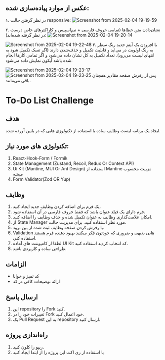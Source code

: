 ## عکس از موارد پیاده‌سازی شده:


۱. در نظر گرفتن حالت responsive:
![Screenshot from 2025-02-04 19-19-59](https://github.com/user-attachments/assets/e8ae3d71-1f24-4648-b1a9-1f4a0d037c28)

۲. نشان‌دادن متن خظاها (تمامی حروف فارسی +‌ نیم‌اسپیس و کاراکترهای خاص درست در نظر گرفته شده‌اند):
![Screenshot from 2025-02-04 19-20-14](https://github.com/user-attachments/assets/84f3b424-2f70-4956-b1ca-89196b0cb64b)

![Screenshot from 2025-02-04 19-22-48](https://github.com/user-attachments/assets/0278449d-c30a-4878-a1a8-aaf6d49868c2)
۳. با افزودن یک آیتم جدید رنگ سطر به رنگ اولویت در می‌اید و قابلیت تکمیل و حذف‌شدن دارند (اگر تسک تکمیل شود به انتهای لیست می‌رود). تعداد تکمیل به کل نشان‌ داده می‌شود و اگر تمامی کارها انجام شده باشد آیکون نمایش داده می‌شود:

![Screenshot from 2025-02-04 19-23-17](https://github.com/user-attachments/assets/e86831a6-9a48-432b-ac20-074e3ecc627d)
![Screenshot from 2025-02-04 19-23-25](https://github.com/user-attachments/assets/f793859f-f1d0-4a9d-a1b4-3a83898f05c9)
پس از رفرش صفحه مقادیر همچنان باقی می‌مانند.
# To-Do List Challenge

## هدف

ایجاد یک برنامه لیست وظایف ساده با استفاده از تکنولوژی هایی که در پایین آورده شده.

## تکنولوژی های مورد نیاز:

1. React-Hook-Form / Formik
2. State Management (Zustand, Recoil, Redux Or Context API)
3. Ui Kit (Mantine, MUI Or Ant Design) استفاده از Mantine مزییت محسوب میشه
4. Form Validator(Zod OR Yup)

## وظایف

1. یک فرم برای اضافه کردن وظایف جدید ایجاد کنید.
2. فرم دارای یک فیلد عنوان باشد که فقط حروف فارسی در آن استفاده شود.
3. امکان علامت‌گذاری وظایف به عنوان تکمیل شده و حذف وظایف را اضافه کنید.
4. از State Manager مورد نظر استفاده کنید. برای مدیریت حالت.
5. با رفرش کردن صفحه وظایف ثبت شده از بین نرود.
6. Validation هایی بدیهی و ضروری که خودتون فکر میکنید بهبود دهنده فرم هستند استفاده کنی.
7. لطفا از کامپوننت های آماده UI Kit که انتخاب کردید استفاده کنید.
8. طراحی ساده و کاربردی باشد.

## الزامات

- کد تمیز و خوانا
- ارائه توضیحات کافی در کد

## ارسال پاسخ

1. این repository را Fork کنید.
2. تغییرات خود را در Fork خود اعمال کنید.
3. یک Pull Request به این repository ارسال کنید.

## راه‌اندازی پروژه

1. ریپو را کلون کنید.
2. با استفاده از ری اکت این پروژه را از ابتدا ایجاد کنید
